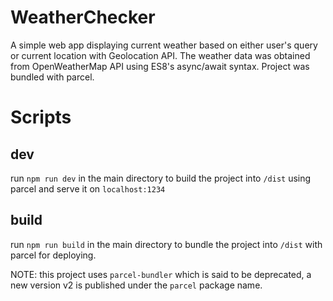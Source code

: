 # WeatherChecker
A simple web app displaying current weather based on either user's query or current location with Geolocation API. The weather data was obtained from OpenWeatherMap API using ES8's async/await syntax. Project was bundled with parcel.

# Scripts

## dev
run `npm run dev` in the main directory to build the project into `/dist` using parcel and serve it on `localhost:1234`
## build
run `npm run build` in the main directory to bundle the project into `/dist` with parcel for deploying. 

NOTE: this project uses `parcel-bundler` which is said to be deprecated, a new version v2 is published under the `parcel` package name.